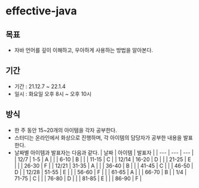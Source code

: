 # effective-java

## 목표
- 자바 언어를 깊이 이해하고, 우아하게 사용하는 방법을 알아본다.

## 기간
- 기간 : 21.12.7 ~ 22.1.4
- 일시 : 화요일 오후 8시 ~ 오후 10시

## 방식
- 한 주 동안 15~20개의 아이템을 각자 공부한다.
- 스터디는 온라인에서 화상으로 진행하며, 각 아이템의 담당자가 공부한 내용을 발표한다.
- 날짜별 아이템과 발표자는 다음과 같다.
| 날짜 | 아이템 | 발표자 |
| --- | --- | --- |
| 12/7 | 1-5 | A |
|  | 6-10 | B |
|  | 11-15 | C |
| 12/14 | 16-20 | D |
|  | 21-25 | E |
|  | 26-30 | F |
| 12/21 | 31-35 | A |
|  | 36-40 | B |
|  | 41-45 | C |
|  | 46-50 | D |
| 12/28 | 51-55 | E |
|  | 56-60 | F |
|  | 61-65 | A |
|  | 66-70 | B |
| 1/4 | 71-75 | C |
|  | 76-80 | D |
|  | 81-85 | E |
|  | 86-90 | F |
